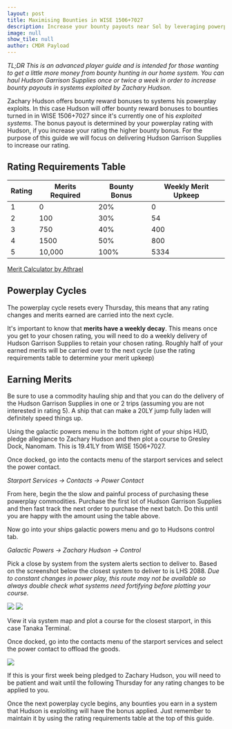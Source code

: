 ```yaml
---
layout: post
title: Maximising Bounties in WISE 1506+7027
description: Increase your bounty payouts near Sol by leveraging powerplay
image: null
show_tile: null
author: CMDR Payload
---
```


_TL;DR This is an advanced player guide and is intended for those wanting to get a little more money from bounty hunting in our home system. You can haul Hudson Garrison Supplies once or twice a week in order to increase bounty payouts in systems exploited by Zachary Hudson._

Zachary Hudson offers bounty reward bonuses to systems his powerplay exploits. In this case Hudson will offer bounty reward bonuses to bounties turned in in WISE 1506+7027 since it's currently one of his _exploited systems_.
The bonus payout is determined by your powerplay rating with Hudson, if you increase your rating the higher bounty bonus. For the purpose of this guide we will focus on delivering Hudson Garrison Supplies to increase our rating.

## Rating Requirements Table

| Rating | Merits Required | Bounty Bonus | Weekly Merit Upkeep |
| --- | --- | --- | --- |
| 1 | 0 | 20% | 0 |
| 2 | 100 | 30% | 54 |
| 3 | 750 | 40% | 400 |
| 4 | 1500 | 50% | 800 |
| 5 | 10,000 | 100% | 5334 |

[Merit Calculator by Athrael](http://athrael.net/content/ed/mc/)


## Powerplay Cycles

The powerplay cycle resets every Thursday, this means that any rating changes and merits earned are carried into the next cycle.

It's important to know that **merits have a weekly decay**. This means once you get to your chosen rating, you will need to do a weekly delivery of Hudson Garrison Supplies to retain your chosen rating. Roughly half of your earned merits will be carried over to the next cycle (use the rating requirements table to determine your merit upkeep)

## Earning Merits

Be sure to use a commodity hauling ship and that you can do the delivery of the Hudson Garrison Supplies in one or 2 trips (assuming you are not interested in rating 5). A ship that can make a 20LY jump fully laden will definitely speed things up.

Using the galactic powers menu in the bottom right of your ships HUD, pledge allegiance to Zachary Hudson and then plot a course to Gresley Dock, Nanomam. This is 19.41LY from WISE 1506+7027.

Once docked, go into the contacts menu of the starport services and select the power contact.

_Starport Services -> Contacts -> Power Contact_

From here, begin the the slow and painful process of purchasing these powerplay commodities. Purchase the first lot of Hudson Garrison Supplies and then fast track the next order to purchase the next batch. Do this until you are happy with the amount using the table above.

Now go into your ships galactic powers menu and go to Hudsons control tab.

_Galactic Powers -> Zachary Hudson -> Control_


Pick a close by system from the system alerts section to deliver to. Based on the screenshot below the closest system to deliver to is LHS 2088. _Due to constant changes in power play, this route may not be available so always double check what systems need fortifying before plotting your course._

![](https://cdn.discordapp.com/attachments/678270161995956225/771484446565072946/29-10-2020_21-07-38-de5tmuy1.png)
![](https://cdn.discordapp.com/attachments/678270161995956225/771484479437013062/29-10-2020_21-20-21-ru2rdrni.png)

View it via system map and plot a course for the closest starport, in this case Tanaka Terminal.

Once docked, go into the contacts menu of the starport services and select the power contact to offload the goods.

![](https://cdn.discordapp.com/attachments/678270161995956225/771484519474921472/29-10-2020_21-20-28-0g3lmtde.png)

If this is your first week being pledged to Zachary Hudson, you will need to be patient and wait until the following Thursday for any rating changes to be applied to you.

Once the next powerplay cycle begins, any bounties you earn in a system that Hudson is exploiting will have the bonus applied. Just remember to maintain it by using the rating requirements table at the top of this guide.
